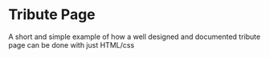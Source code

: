 # Tribute Page

A short and simple example of how a well designed and documented tribute page can be done with just HTML/css